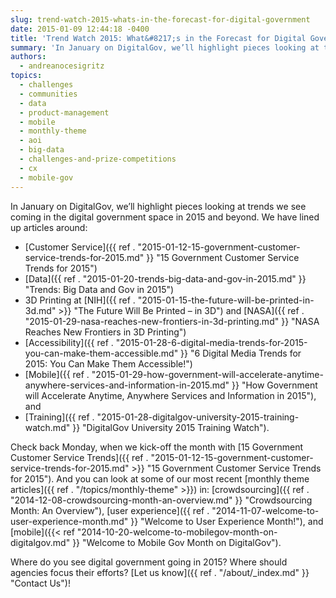 ```yaml
---
slug: trend-watch-2015-whats-in-the-forecast-for-digital-government
date: 2015-01-09 12:44:18 -0400
title: 'Trend Watch 2015: What&#8217;s in the Forecast for Digital Government?'
summary: 'In January on DigitalGov, we’ll highlight pieces looking at trends we see coming in the digital government space in 2015 and beyond. We have lined up articles around: Customer Service Data 3D Printing at NIH and NASA Accessibility Mobile, and Training. Check back Monday, when we kick-off the month with 15 Government Customer Service Trends.'
authors:
  - andreanocesigritz
topics:
  - challenges
  - communities
  - data
  - product-management
  - mobile
  - monthly-theme
  - aoi
  - big-data
  - challenges-and-prize-competitions
  - cx
  - mobile-gov
---
```


In January on DigitalGov, we’ll highlight pieces looking at trends we see coming in the digital government space in 2015 and beyond. We have lined up articles around:

  * [Customer Service]({{ ref . "2015-01-12-15-government-customer-service-trends-for-2015.md" }} "15 Government Customer Service Trends for 2015")
  * [Data]({{ ref . "2015-01-20-trends-big-data-and-gov-in-2015.md" }} "Trends: Big Data and Gov in 2015")
  * 3D Printing at [NIH]({{ ref . "2015-01-15-the-future-will-be-printed-in-3d.md" >}} "The Future Will Be Printed – in 3D") and [NASA]({{ ref . "2015-01-29-nasa-reaches-new-frontiers-in-3d-printing.md" }} "NASA Reaches New Frontiers in 3D Printing")
  * [Accessibility]({{ ref . "2015-01-28-6-digital-media-trends-for-2015-you-can-make-them-accessible.md" }} "6 Digital Media Trends for 2015: You Can Make Them Accessible!")
  * [Mobile]({{ ref . "2015-01-29-how-government-will-accelerate-anytime-anywhere-services-and-information-in-2015.md" }} "How Government will Accelerate Anytime, Anywhere Services and Information in 2015"), and
  * [Training]({{ ref . "2015-01-28-digitalgov-university-2015-training-watch.md" }} "DigitalGov University 2015 Training Watch").

Check back Monday, when we kick-off the month with [15 Government Customer Service Trends]({{ ref . "2015-01-12-15-government-customer-service-trends-for-2015.md" >}} "15 Government Customer Service Trends for 2015"). And you can look at some of our most recent [monthly theme articles]({{ ref . "/topics/monthly-theme" >}}) in: [crowdsourcing]({{ ref . "2014-12-08-crowdsourcing-month-an-overview.md" }} "Crowdsourcing Month: An Overview"), [user experience]({{ ref . "2014-11-07-welcome-to-user-experience-month.md" }} "Welcome to User Experience Month!"), and [mobile]({{< ref "2014-10-20-welcome-to-mobilegov-month-on-digitalgov.md" }} "Welcome to Mobile Gov Month on DigitalGov").

Where do you see digital government going in 2015? Where should agencies focus their efforts? [Let us know]({{ ref . "/about/_index.md" }} "Contact Us")!